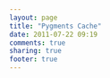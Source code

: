 ```yaml
---
layout: page
title: "Pygments Cache"
date: 2011-07-22 09:19
comments: true
sharing: true
footer: true
---
```

